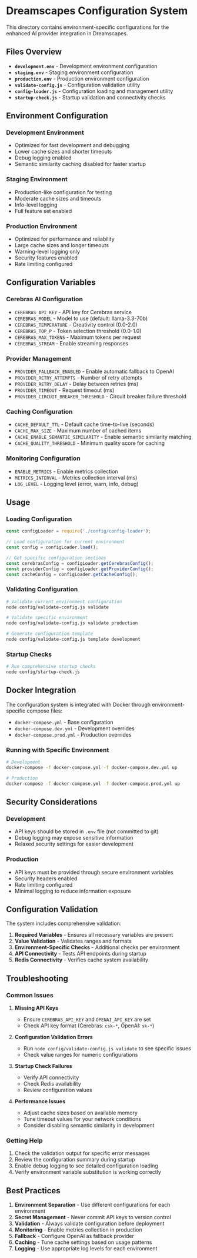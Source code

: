 # Dreamscapes Configuration System

This directory contains environment-specific configurations for the enhanced AI provider integration in Dreamscapes.

## Files Overview

- **`development.env`** - Development environment configuration
- **`staging.env`** - Staging environment configuration
- **`production.env`** - Production environment configuration
- **`validate-config.js`** - Configuration validation utility
- **`config-loader.js`** - Configuration loading and management utility
- **`startup-check.js`** - Startup validation and connectivity checks

## Environment Configuration

### Development Environment

- Optimized for fast development and debugging
- Lower cache sizes and shorter timeouts
- Debug logging enabled
- Semantic similarity caching disabled for faster startup

### Staging Environment

- Production-like configuration for testing
- Moderate cache sizes and timeouts
- Info-level logging
- Full feature set enabled

### Production Environment

- Optimized for performance and reliability
- Large cache sizes and longer timeouts
- Warning-level logging only
- Security features enabled
- Rate limiting configured

## Configuration Variables

### Cerebras AI Configuration

- `CEREBRAS_API_KEY` - API key for Cerebras service
- `CEREBRAS_MODEL` - Model to use (default: llama-3.3-70b)
- `CEREBRAS_TEMPERATURE` - Creativity control (0.0-2.0)
- `CEREBRAS_TOP_P` - Token selection threshold (0.0-1.0)
- `CEREBRAS_MAX_TOKENS` - Maximum tokens per request
- `CEREBRAS_STREAM` - Enable streaming responses

### Provider Management

- `PROVIDER_FALLBACK_ENABLED` - Enable automatic fallback to OpenAI
- `PROVIDER_RETRY_ATTEMPTS` - Number of retry attempts
- `PROVIDER_RETRY_DELAY` - Delay between retries (ms)
- `PROVIDER_TIMEOUT` - Request timeout (ms)
- `PROVIDER_CIRCUIT_BREAKER_THRESHOLD` - Circuit breaker failure threshold

### Caching Configuration

- `CACHE_DEFAULT_TTL` - Default cache time-to-live (seconds)
- `CACHE_MAX_SIZE` - Maximum number of cached items
- `CACHE_ENABLE_SEMANTIC_SIMILARITY` - Enable semantic similarity matching
- `CACHE_QUALITY_THRESHOLD` - Minimum quality score for caching

### Monitoring Configuration

- `ENABLE_METRICS` - Enable metrics collection
- `METRICS_INTERVAL` - Metrics collection interval (ms)
- `LOG_LEVEL` - Logging level (error, warn, info, debug)

## Usage

### Loading Configuration

```javascript
const configLoader = require('./config/config-loader');

// Load configuration for current environment
const config = configLoader.load();

// Get specific configuration sections
const cerebrasConfig = configLoader.getCerebrasConfig();
const providerConfig = configLoader.getProviderConfig();
const cacheConfig = configLoader.getCacheConfig();
```

### Validating Configuration

```bash
# Validate current environment configuration
node config/validate-config.js validate

# Validate specific environment
node config/validate-config.js validate production

# Generate configuration template
node config/validate-config.js template development
```

### Startup Checks

```bash
# Run comprehensive startup checks
node config/startup-check.js
```

## Docker Integration

The configuration system is integrated with Docker through environment-specific compose files:

- `docker-compose.yml` - Base configuration
- `docker-compose.dev.yml` - Development overrides
- `docker-compose.prod.yml` - Production overrides

### Running with Specific Environment

```bash
# Development
docker-compose -f docker-compose.yml -f docker-compose.dev.yml up

# Production
docker-compose -f docker-compose.yml -f docker-compose.prod.yml up
```

## Security Considerations

### Development

- API keys should be stored in `.env` file (not committed to git)
- Debug logging may expose sensitive information
- Relaxed security settings for easier development

### Production

- API keys must be provided through secure environment variables
- Security headers enabled
- Rate limiting configured
- Minimal logging to reduce information exposure

## Configuration Validation

The system includes comprehensive validation:

1. **Required Variables** - Ensures all necessary variables are present
2. **Value Validation** - Validates ranges and formats
3. **Environment-Specific Checks** - Additional checks per environment
4. **API Connectivity** - Tests API endpoints during startup
5. **Redis Connectivity** - Verifies cache system availability

## Troubleshooting

### Common Issues

1. **Missing API Keys**

   - Ensure `CEREBRAS_API_KEY` and `OPENAI_API_KEY` are set
   - Check API key format (Cerebras: `csk-*`, OpenAI: `sk-*`)

2. **Configuration Validation Errors**

   - Run `node config/validate-config.js validate` to see specific issues
   - Check value ranges for numeric configurations

3. **Startup Check Failures**

   - Verify API connectivity
   - Check Redis availability
   - Review configuration values

4. **Performance Issues**
   - Adjust cache sizes based on available memory
   - Tune timeout values for your network conditions
   - Consider disabling semantic similarity in development

### Getting Help

1. Check the validation output for specific error messages
2. Review the configuration summary during startup
3. Enable debug logging to see detailed configuration loading
4. Verify environment variable substitution is working correctly

## Best Practices

1. **Environment Separation** - Use different configurations for each environment
2. **Secret Management** - Never commit API keys to version control
3. **Validation** - Always validate configuration before deployment
4. **Monitoring** - Enable metrics collection in production
5. **Fallback** - Configure OpenAI as fallback provider
6. **Caching** - Tune cache settings based on usage patterns
7. **Logging** - Use appropriate log levels for each environment
